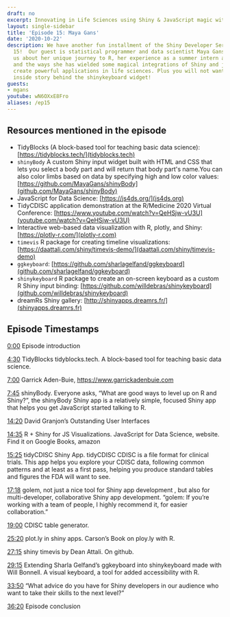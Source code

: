 ```yaml
---
draft: no
excerpt: Innovating in Life Sciences using Shiny & JavaScript magic with Maya Gans!
layout: single-sidebar
title: 'Episode 15: Maya Gans'
date: '2020-10-22'
description: We have another fun installment of the Shiny Developer Series in episode
  15!  Our guest is statistical programmer and data scientist Maya Gans, and she tells
  us about her unique journey to R, her experience as a summer intern at RStudio,
  and the ways she has wielded some magical integrations of Shiny and javascript to
  create powerful applications in life sciences. Plus you will not want to miss the
  inside story behind the shinykeyboard widget!
guests: 
- mgans
youtube: wN6OXxE8Fro
aliases: /ep15
---
```


## Resources mentioned in the episode

* TidyBlocks (A block-based tool for teaching basic data science): [https://tidyblocks.tech/](tidyblocks.tech)
* `shinyBody` A custom Shiny input widget built with HTML and CSS that lets you select a body part and will return that body part's name.You can also color limbs based on data by specifying high and low color values: [https://github.com/MayaGans/shinyBody](github.com/MayaGans/shinyBody)
* JavaScript for Data Science: [https://js4ds.org/](js4ds.org)
* TidyCDISC application demonstration at the R/Medicine 2020 Virtual Conference: [https://www.youtube.com/watch?v=QeHSjw-vU3U](youtube.com/watch?v=QeHSjw-vU3U)
* Interactive web-based data visualization with R, plotly, and Shiny: [https://plotly-r.com/](plotly-r.com)
* `timevis` R package for creating timeline visualizations: [https://daattali.com/shiny/timevis-demo/](daattali.com/shiny/timevis-demo)
* `ggkeyboard`: [https://github.com/sharlagelfand/ggkeyboard](github.com/sharlagelfand/ggkeyboard)
* `shinykeyboard` R package to create an on-screen keyboard as a custom R Shiny input binding: [https://github.com/willdebras/shinykeyboard](github.com/willdebras/shinykeyboard)
* dreamRs Shiny gallery: [http://shinyapps.dreamrs.fr/](shinyapps.dreamrs.fr)

## Episode Timestamps

[0:00](https://www.youtube.com/watch?v=wN6OXxE8Fro&t=0m0s) Episode introduction

[4:30](https://www.youtube.com/watch?v=wN6OXxE8Fro&t=4m30s) TidyBlocks tidyblocks.tech. A block-based tool for teaching basic data science.

[7:00](https://www.youtube.com/watch?v=wN6OXxE8Fro&t=7m00s) Garrick Aden-Buie, <https://www.garrickadenbuie.com>

[7:45](https://www.youtube.com/watch?v=wN6OXxE8Fro&t=7m45s) shinyBody. Everyone asks, “What are good ways to level up on R and Shiny?”, the shinyBody Shiny app is a relatively simple, focused Shiny app that helps you get JavaScript started talking to R.

[14:20](https://www.youtube.com/watch?v=wN6OXxE8Fro&t=14m20s) David Granjon’s Outstanding User Interfaces

[14:35](https://www.youtube.com/watch?v=wN6OXxE8Fro&t=14m35s) R + Shiny for JS Visualizations. JavaScript for Data Science, website. Find it on Google Books, amazon

[15:25](https://www.youtube.com/watch?v=wN6OXxE8Fro&t=15m25s) tidyCDISC Shiny App. tidyCDISC CDISC is a file format for clinical trials. This app helps you explore your CDISC data, following common patterns and at least as a first pass, helping you produce standard tables and figures the FDA will want to see.

[17:18](https://www.youtube.com/watch?v=wN6OXxE8Fro&t=17m18s) golem, not just a nice tool for Shiny app development , but also for multi-developer, collaborative Shiny app development. “golem: If you’re working with a team of people, I highly recommend it, for easier collaboration.”

[19:00](https://www.youtube.com/watch?v=wN6OXxE8Fro&t=19m00s) CDISC table generator.

[25:20](https://www.youtube.com/watch?v=wN6OXxE8Fro&t=25m20s) plot.ly in shiny apps. Carson’s Book on ploy.ly with R.

[27:15](https://www.youtube.com/watch?v=wN6OXxE8Fro&t=27m15s) shiny timevis by Dean Attali. On github.

[29:15](https://www.youtube.com/watch?v=wN6OXxE8Fro&t=29m15s) Extending Sharla Gelfand’s ggkeyboard into shinykeyboard made with Will Bonnell. A visual keyboard, a tool for added accessibility with R.

[33:50](https://www.youtube.com/watch?v=wN6OXxE8Fro&t=33m50s) “What advice do you have for Shiny developers in our audience who want to take their skills to the next level?”

[36:20](https://www.youtube.com/watch?v=wN6OXxE8Fro&t=36m20s) Episode conclusion
